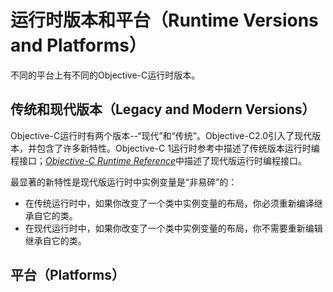 # 运行时版本和平台（Runtime Versions and Platforms）

不同的平台上有不同的Objective-C运行时版本。

## 传统和现代版本（Legacy and Modern Versions）

Objective-C运行时有两个版本--“现代”和“传统”。Objective-C2.0引入了现代版本，并包含了许多新特性。Objective-C 1运行时参考中描述了传统版本运行时编程接口；[_Objective-C Runtime Reference_](https://developer.apple.com/documentation/objectivec/objective_c_runtime)中描述了现代版运行时编程接口。

最显著的新特性是现代版运行时中实例变量是“非易碎”的：

* 在传统运行时中，如果你改变了一个类中实例变量的布局，你必须重新编译继承自它的类。
* 在现代运行时中，如果你改变了一个类中实例变量的布局，你不需要重新编辑继承自它的类。



## 平台（Platforms）



